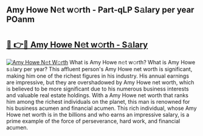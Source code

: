 ## Amy Howe N𝚎t w𝚘rth - Part-qLP S𝚊lary per year POanm

# <h2><a href="http://gc4sldc.nevu.top/?p=Amy+Howe">🔗 👉🔴 Amy Howe N𝚎t w𝚘rth - S𝚊lary</a></h2>

[![Amy Howe N𝚎t W𝚘rth](https://i.imgur.com/Oavwk0R.jpeg)](http://gc4sldc.nevu.top/?p=Amy+Howe)
What is Amy Howe n𝚎t w𝚘rth? What is Amy Howe s𝚊lary per year?
This affluent person's Amy Howe net worth is significant, making him one of the richest figures in his industry. His annual earnings are impressive, but they are overshadowed by Amy Howe net worth, which is believed to be more significant due to his numerous business interests and valuable real estate holdings. With a Amy Howe net worth that ranks him among the richest individuals on the planet, this man is renowned for his business acumen and financial acumen. This rich individual, whose Amy Howe net worth is in the billions and who earns an impressive salary, is a prime example of the force of perseverance, hard work, and financial acumen.
